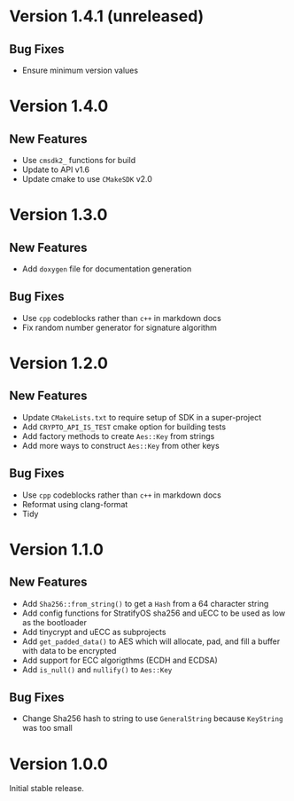 # Version 1.4.1 (unreleased)

## Bug Fixes

- Ensure minimum version values

# Version 1.4.0

## New Features

- Use `cmsdk2_` functions for build
- Update to API v1.6
- Update cmake to use `CMakeSDK` v2.0

# Version 1.3.0

## New Features

- Add `doxygen` file for documentation generation

## Bug Fixes

- Use `cpp` codeblocks rather than `c++` in markdown docs
- Fix random number generator for signature algorithm

# Version 1.2.0

## New Features

- Update `CMakeLists.txt` to require setup of SDK in a super-project
- Add `CRYPTO_API_IS_TEST` cmake option for building tests
- Add factory methods to create `Aes::Key` from strings
- Add more ways to construct `Aes::Key` from other keys

## Bug Fixes

- Use `cpp` codeblocks rather than `c++` in markdown docs
- Reformat using clang-format
- Tidy

# Version 1.1.0

## New Features

- Add `Sha256::from_string()` to get a `Hash` from a 64 character string
- Add config functions for StratifyOS sha256 and uECC to be used as low as the bootloader
- Add tinycrypt and uECC as subprojects
- Add `get_padded_data()` to AES which will allocate, pad, and fill a buffer with data to be encrypted
- Add support for ECC algorigthms (ECDH and ECDSA)
- Add `is_null()` and `nullify()` to `Aes::Key`

## Bug Fixes

- Change Sha256 hash to string to use `GeneralString` because `KeyString` was too small


# Version 1.0.0

Initial stable release.
